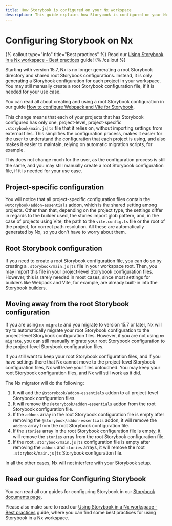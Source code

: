 ```yaml
---
title: How Storybook is configured on your Nx workspace
description: This guide explains how Storybook is configured on your Nx workspace.
---
```


# Configuring Storybook on Nx

{% callout type="info" title="Best practices" %}
Read our [Using Storybook in a Nx workspace - Best practices](/packages/storybook/documents/best-practices) guide!
{% /callout %}

Starting with version 15.7, Nx is no longer generating a root Storybook directory and shared root Storybook configurations. Instead, it is only generating a Storybook configuration for each project in your workspace. You may still manually create a root Storybook configuration file, if it is needed for your use case.

You can read all about creating and using a root Storybook configuration in our guide [How to configure Webpack and Vite for Storybook](/recipes/storybook/custom-builder-configs).

This change means that each of your projects that has Storybook configured has only one, project-level, project-specific `.storybook/main.js|ts` file that it relies on, without importing settings from external files. This simplifies the configuration process, makes it easier for the user to understand the configuration that each project is using, and also makes it easier to maintain, relying on automatic migration scripts, for example.

This does not change much for the user, as the configuration process is still the same, and you may still manually create a root Storybook configuration file, if it is needed for your use case.

## Project-specific configuration

You will notice that all project-specific configuration files contain the `@storybook/addon-essentials` addon, which is the shared setting among projects. Other than that, depending on the project type, the settings differ in regards to the builder used, the stories import glob pattern, and, in the case of projects using Vite, the path to the `vite.config.ts` file or the root of the project, for correct path resolution.
All these are automatically generated by Nx, so you don't have to worry about them.

## Root Storybook configuration

If you need to create a root Storybook configuration file, you can do so by creating a `.storybook/main.js|ts` file in your workspace root. Then, you may import this file in your project-level Storybook configuration files. However, this is rarely needed in most cases, since most settings for builders like Webpack and Vite, for example, are already built-in into the Storybook builders.

## Moving away from the root Storybook configuration

If you are using `nx migrate` and you migrate to version 15.7 or later, Nx will try to automatically migrate your root Storybook configuration to the project-level Storybook configuration files. However, if you are not using `nx migrate`, you can still manually migrate your root Storybook configuration to the project-level Storybook configuration files.

If you still want to keep your root Storybook configuration files, and if you have settings there that Nx cannot move to the project-level Storybook configuration files, Nx will leave your files untouched. You may keep your root Storybook configuration files, and Nx will still work as it did.

The Nx migrator will do the following:

1. It will add the `@storybook/addon-essentials` addon to all project-level Storybook configuration files.
2. It will remove the `@storybook/addon-essentials` addon from the root Storybook configuration file.
3. If the `addons` array in the root Storybook configuration file is empty after removing the `@storybook/addon-essentials` addon, it will remove the `addons` array from the root Storybook configuration file.
4. If the `stories` array in the root Storybook configuration file is empty, it will remove the `stories` array from the root Storybook configuration file.
5. If the root `.storybook/main.js|ts` configuration file is empty after removing the `addons` and `stories` arrays, it will remove the root `.storybook/main.js|ts` Storybook configuration file.

In all the other cases, Nx will not interfere with your Storybook setup.

## Read our guides for Configuring Storybook

You can read all our guides for configuring Storybook in our [Storybook documents page](/packages/storybook/documents).

Please also make sure to read our [Using Storybook in a Nx workspace - Best practices](/packages/storybook/documents/best-practices) guide, where you can find some best practices for using Storybook in a Nx workspace.
